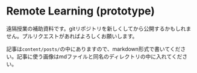 # Remote Learning (prototype)
遠隔授業の補助資料です。gitリポジトリを新しくしてから公開するかもしれません。プルリクエストがあればよろしくお願いします。

記事は`content/posts/`の中にありますので、markdown形式で書いてください。記事に使う画像はmdファイルと同名のディレクトリの中に入れてください。